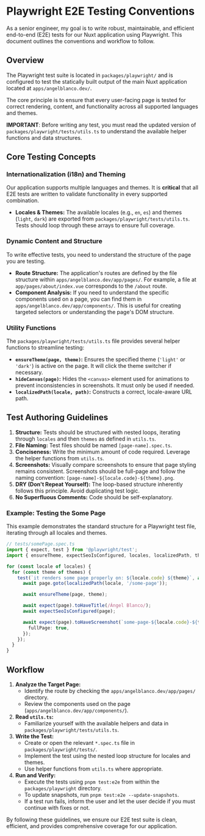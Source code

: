 # Playwright E2E Testing Conventions

As a senior engineer, my goal is to write robust, maintainable, and efficient end-to-end (E2E) tests for our Nuxt application using Playwright. This document outlines the conventions and workflow to follow.

## Overview

The Playwright test suite is located in `packages/playwright/` and is configured to test the statically built output of the main Nuxt application located at `apps/angelblanco.dev/`.

The core principle is to ensure that every user-facing page is tested for correct rendering, content, and functionality across all supported languages and themes.

**IMPORTANT**: Before writing any test, you must read the updated version of `packages/playwright/tests/utils.ts` to understand the available helper functions and data structures.

## Core Testing Concepts

### Internationalization (i18n) and Theming

Our application supports multiple languages and themes. It is **critical** that all E2E tests are written to validate functionality in every supported combination.

- **Locales & Themes:** The available locales (e.g., `en`, `es`) and themes (`light`, `dark`) are exported from `packages/playwright/tests/utils.ts`. Tests should loop through these arrays to ensure full coverage.

### Dynamic Content and Structure

To write effective tests, you need to understand the structure of the page you are testing.

- **Route Structure:** The application's routes are defined by the file structure within `apps/angelblanco.dev/app/pages/`. For example, a file at `app/pages/about/index.vue` corresponds to the `/about` route.
- **Component Analysis:** If you need to understand the specific components used on a page, you can find them in `apps/angelblanco.dev/app/components/`. This is useful for creating targeted selectors or understanding the page's DOM structure.

### Utility Functions

The `packages/playwright/tests/utils.ts` file provides several helper functions to streamline testing:

- **`ensureTheme(page, theme)`:** Ensures the specified theme (`'light'` or `'dark'`) is active on the page. It will click the theme switcher if necessary.
- **`hideCanvas(page)`:** Hides the `<canvas>` element used for animations to prevent inconsistencies in screenshots. It must only be used if needed.
- **`localizedPath(locale, path)`:** Constructs a correct, locale-aware URL path.

## Test Authoring Guidelines

1.  **Structure:** Tests should be structured with nested loops, iterating through `locales` and then `themes` as defined in `utils.ts`.
2.  **File Naming:** Test files should be named `[page-name].spec.ts`.
3.  **Conciseness:** Write the minimum amount of code required. Leverage the helper functions from `utils.ts`.
4.  **Screenshots:** Visually compare screenshots to ensure that page styling remains consistent. Screenshots should be full-page and follow the naming convention: `[page-name]-${locale.code}-${theme}.png`.
5.  **DRY (Don't Repeat Yourself):** The loop-based structure inherently follows this principle. Avoid duplicating test logic.
6.  **No Superfluous Comments:** Code should be self-explanatory.

### Example: Testing the Some Page

This example demonstrates the standard structure for a Playwright test file, iterating through all locales and themes.

```typescript
// tests/somePage.spec.ts
import { expect, test } from '@playwright/test';
import { ensureTheme, expectSeoIsConfigured, locales, localizedPath, themes } from './utils';

for (const locale of locales) {
  for (const theme of themes) {
    test(`it renders some page properly on: ${locale.code} ${theme}`, async ({ page }) => {
      await page.goto(localizedPath(locale, '/some-page'));

      await ensureTheme(page, theme);

      await expect(page).toHaveTitle(/Ángel Blanco/);
      await expectSeoIsConfigured(page);

      await expect(page).toHaveScreenshot(`some-page-${locale.code}-${theme}.png`, {
        fullPage: true,
      });
    });
  }
}
```

## Workflow

1.  **Analyze the Target Page:**
    - Identify the route by checking the `apps/angelblanco.dev/app/pages/` directory.
    - Review the components used on the page (`apps/angelblanco.dev/app/components/`).
2.  **Read `utils.ts`:**
    - Familiarize yourself with the available helpers and data in `packages/playwright/tests/utils.ts`.
3.  **Write the Test:**
    - Create or open the relevant `*.spec.ts` file in `packages/playwright/tests/`.
    - Implement the test using the nested loop structure for locales and themes.
    - Use helper functions from `utils.ts` where appropriate.
4.  **Run and Verify:**
    - Execute the tests using `pnpm test:e2e` from within the `packages/playwright` directory.
    - To update snapshots, run `pnpm test:e2e --update-snapshots`.
    - If a test run fails, inform the user and let the user decide if you must continue with fixes or not.

By following these guidelines, we ensure our E2E test suite is clean, efficient, and provides comprehensive coverage for our application.
